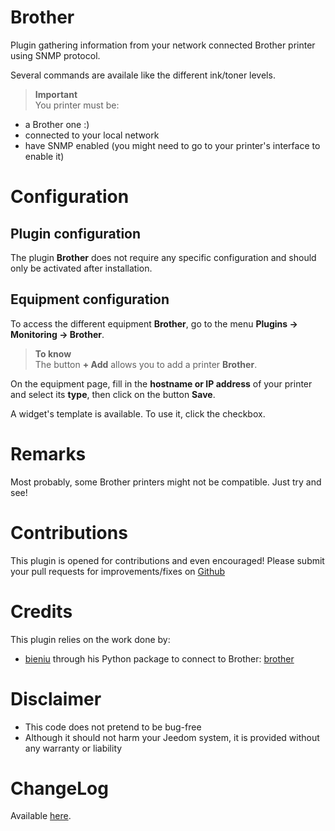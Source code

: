# Brother

Plugin gathering information from your network connected Brother printer using SNMP protocol.

Several commands are availale like the different ink/toner levels. 

>**Important**      
>You printer must be:
- a Brother one :)
- connected to your local network
- have SNMP enabled (you might need to go to your printer's interface to enable it)

# Configuration

## Plugin configuration

The plugin **Brother** does not require any specific configuration and should only be activated after installation.

## Equipment configuration

To access the different equipment **Brother**, go to the menu **Plugins → Monitoring → Brother**.

> **To know**    
> The button **+ Add** allows you to add a printer **Brother**.

On the equipment page, fill in the **hostname or IP address** of your printer and select its **type**, then click on the button **Save**.

A widget's template is available. To use it, click the checkbox.

# Remarks

Most probably, some Brother printers might not be compatible. Just try and see!

# Contributions

This plugin is opened for contributions and even encouraged! Please submit your pull requests for improvements/fixes on <a href="https://github.com/hugoKs3/plugin-brother" target="_blank">Github</a>

# Credits

This plugin relies on the work done by:
- [bieniu](https://github.com/bieniu) through his Python package to connect to Brother: [brother](https://github.com/bieniu/brother)

# Disclaimer

-   This code does not pretend to be bug-free
-   Although it should not harm your Jeedom system, it is provided without any warranty or liability

# ChangeLog
Available [here](./changelog.html).
